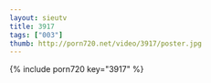```yaml
--- 
layout: sieutv
title: 3917
tags: ["003"]
thumb: http://porn720.net/video/3917/poster.jpg
---
```

{% include porn720 key="3917" %} 
